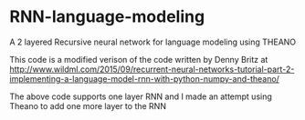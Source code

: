 # RNN-language-modeling
A 2 layered Recursive neural network for language modeling using THEANO

This code is a modified verison of the code written by Denny Britz at  http://www.wildml.com/2015/09/recurrent-neural-networks-tutorial-part-2-implementing-a-language-model-rnn-with-python-numpy-and-theano/

The above code supports one layer RNN and I made an attempt using Theano to add one more layer to the RNN
